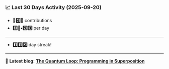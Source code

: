 <!--START_STATS-->
### 📈 Last 30 Days Activity (2025-09-20)  
- **🎱6️⃣🎱** contributions  
- **2️⃣🎱•9️⃣3️⃣** per day
---
- **1️⃣1️⃣2️⃣** day streak!
---
📝 **Latest blog:** [**The Quantum Loop: Programming in Superposition**](https://andriak.com/blog/quantum-loop)
<!--END_STATS-->
